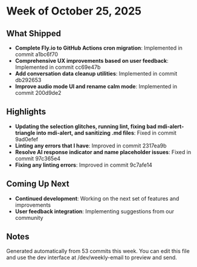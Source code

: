 # Week of October 25, 2025

## What Shipped

- **Complete Fly.io to GitHub Actions cron migration**: Implemented in commit a1bc6f70
- **Comprehensive UX improvements based on user feedback**: Implemented in commit cc69e47b
- **Add conversation data cleanup utilities**: Implemented in commit db292653
- **Improve audio mode UI and rename calm mode**: Implemented in commit 200d9de2

## Highlights

- **Updating the selection glitches, running lint, fixing bad mdi-alert-triangle into mdi-alert, and sanitizing .md files**: Fixed in commit 9ad0efef
- **Linting any errors that I have**: Improved in commit 2317ea9b
- **Resolve AI response indicator and name placeholder issues**: Fixed in commit 97c365e4
- **Fixing any linting errors**: Improved in commit 9c7afe14

## Coming Up Next

- **Continued development**: Working on the next set of features and improvements
- **User feedback integration**: Implementing suggestions from our community

## Notes

Generated automatically from 53 commits this week. You can edit this file and use the dev interface at /dev/weekly-email to preview and send.
